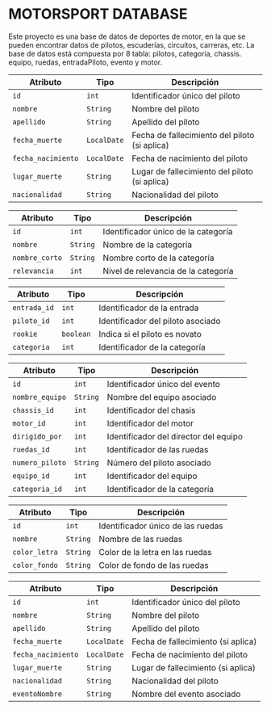 # MOTORSPORT DATABASE
Este proyecto es una base de datos de deportes de motor, en la que se pueden encontrar datos de pilotos, escuderías, 
circuitos, carreras, etc. La base de datos está compuesta por 8 tabla: pilotos, categoria, chassis. equipo, ruedas, entradaPiloto, evento y motor.

| Atributo         | Tipo         | Descripción                                             |
|------------------|--------------|---------------------------------------------------------|
| `id`            | `int`        | Identificador único del piloto                           |
| `nombre`        | `String`     | Nombre del piloto                                       |
| `apellido`      | `String`     | Apellido del piloto                                     |
| `fecha_muerte`  | `LocalDate`  | Fecha de fallecimiento del piloto (si aplica)           |
| `fecha_nacimiento` | `LocalDate`| Fecha de nacimiento del piloto                          |
| `lugar_muerte`  | `String`     | Lugar de fallecimiento del piloto (si aplica)           |
| `nacionalidad`  | `String`     | Nacionalidad del piloto                                 |

| Atributo        | Tipo     | Descripción                                  |
|-----------------|----------|----------------------------------------------|
| `id`            | `int`    | Identificador único de la categoría          |
| `nombre`        | `String` | Nombre de la categoría                       |
| `nombre_corto`  | `String` | Nombre corto de la categoría                 |
| `relevancia`    | `int`    | Nivel de relevancia de la categoría          |

| Atributo        | Tipo      | Descripción                                  | 
|-----------------|-----------|----------------------------------------------|
| `entrada_id`    | `int`     | Identificador de la entrada                  |
| `piloto_id`     | `int`     | Identificador del piloto asociado            |
| `rookie`        | `boolean` | Indica si el piloto es novato               |
| `categoria`     | `int`     | Identificador de la categoría                |

| Atributo         | Tipo     | Descripción                                  |
|------------------|----------|----------------------------------------------|
| `id`             | `int`    | Identificador único del evento               |
| `nombre_equipo`  | `String` | Nombre del equipo asociado                  |
| `chassis_id`     | `int`    | Identificador del chasis                     |
| `motor_id`       | `int`    | Identificador del motor                      |
| `dirigido_por`   | `int`    | Identificador del director del equipo        |
| `ruedas_id`      | `int`    | Identificador de las ruedas                  |
| `numero_piloto`  | `String` | Número del piloto asociado                   |
| `equipo_id`      | `int`    | Identificador del equipo                     |
| `categoria_id`   | `int`    | Identificador de la categoría                |

| Atributo         | Tipo     | Descripción                                  |
|------------------|----------|----------------------------------------------|
| `id`             | `int`    | Identificador único de las ruedas            |
| `nombre`         | `String` | Nombre de las ruedas                         |
| `color_letra`    | `String` | Color de la letra en las ruedas              |
| `color_fondo`    | `String` | Color de fondo de las ruedas                 |

| Atributo           | Tipo         | Descripción                                |
|--------------------|--------------|--------------------------------------------|
| `id`               | `int`        | Identificador único del piloto             |
| `nombre`           | `String`     | Nombre del piloto                          |
| `apellido`         | `String`     | Apellido del piloto                        |
| `fecha_muerte`     | `LocalDate`  | Fecha de fallecimiento (si aplica)         |
| `fecha_nacimiento` | `LocalDate`  | Fecha de nacimiento del piloto             |
| `lugar_muerte`     | `String`     | Lugar de fallecimiento (si aplica)         |
| `nacionalidad`     | `String`     | Nacionalidad del piloto                    |
| `eventoNombre`     | `String`     | Nombre del evento asociado                 |
